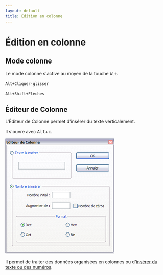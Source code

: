 ```yaml
---
layout: default
title: Édition en colonne
---
```

# Édition en colonne

## Mode colonne

Le mode colonne s'active au moyen de la touche `Alt`.

`Alt+Cliquer-glisser`

`Alt+Shift+Flèches`

## Éditeur de Colonne

L'Éditeur de Colonne permet d'insérer du texte verticalement.

Il s'ouvre avec <kbd>Alt</kbd>+<kbd>c</kbd>.

![L'Éditeur de Colonne](/images/notepadpp_editeurcolonnes.png)

Il permet de traiter des données organisées en colonnes ou d'[insérer du texte ou des numéros](inserer-du-texte.md).
